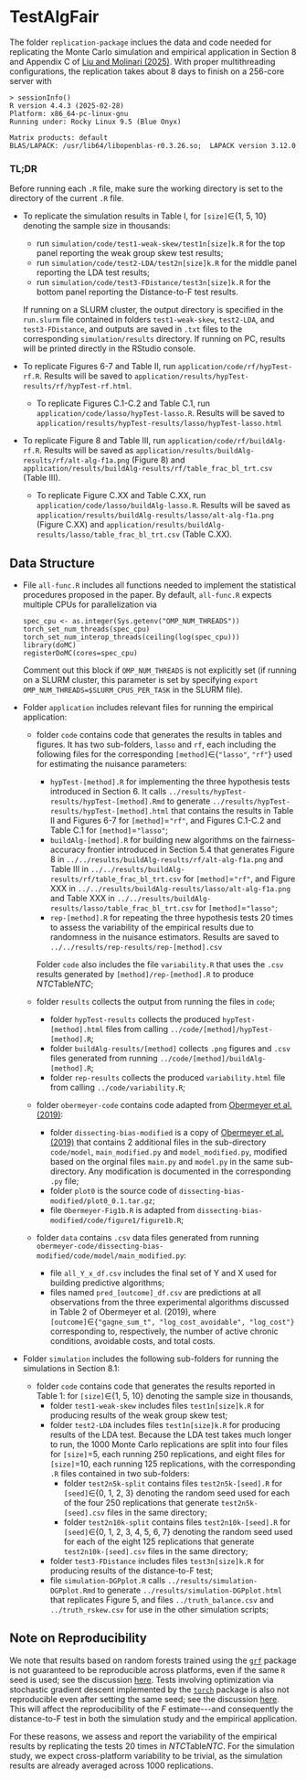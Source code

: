 # TestAlgFair
The folder `replication-package` inclues the data and code needed for replicating the Monte Carlo simulation and empirical application in Section 8 and Appendix C of [Liu and Molinari (2025)](https://arxiv.org/abs/2402.08879). With proper multithreading configurations, the replication takes about 8 days to finish on a 256-core server with
```
> sessionInfo()
R version 4.4.3 (2025-02-28)
Platform: x86_64-pc-linux-gnu
Running under: Rocky Linux 9.5 (Blue Onyx)

Matrix products: default
BLAS/LAPACK: /usr/lib64/libopenblas-r0.3.26.so;  LAPACK version 3.12.0
```
### TL;DR
Before running each `.R` file, make sure the working directory is set to the directory of the current `.R` file.
- To replicate the simulation results in Table I, for `[size]`$\in${1, 5, 10} denoting the sample size in thousands:
  * run `simulation/code/test1-weak-skew/test1n[size]k.R` for the top panel reporting the weak group skew test results;
  * run `simulation/code/test2-LDA/test2n[size]k.R` for the middle panel reporting the LDA test results;
  * run `simulation/code/test3-FDistance/test3n[size]k.R` for the bottom panel reporting the Distance-to-F test results.

  If running on a SLURM cluster, the output directory is specified in the `run.slurm` file contained in folders `test1-weak-skew`, `test2-LDA`, and `test3-FDistance`, and outputs are saved in `.txt` files to the corresponding `simulation/results` directory. If running on PC, results will be printed directly in the RStudio console.

- To replicate Figures 6-7 and Table II, run `application/code/rf/hypTest-rf.R`. Results will be saved to `application/results/hypTest-results/rf/hypTest-rf.html`.
  * To replicate Figures C.1-C.2 and Table C.1, run `application/code/lasso/hypTest-lasso.R`. Results will be saved to `application/results/hypTest-results/lasso/hypTest-lasso.html`
 
- To replicate Figure 8 and Table III, run `application/code/rf/buildAlg-rf.R`. Results will be saved as `application/results/buildAlg-results/rf/alt-alg-f1a.png` (Figure 8) and `application/results/buildAlg-results/rf/table_frac_bl_trt.csv` (Table III).
  * To replicate Figure C.XX and Table C.XX, run `application/code/lasso/buildAlg-lasso.R`. Results will be saved as `application/results/buildAlg-results/lasso/alt-alg-f1a.png` (Figure C.XX) and `application/results/buildAlg-results/lasso/table_frac_bl_trt.csv` (Table C.XX).

## Data Structure
- File `all-func.R` includes all functions needed to implement the statistical procedures proposed in the paper. By default, `all-func.R` expects multiple CPUs for parallelization via
  ```
  spec_cpu <- as.integer(Sys.getenv("OMP_NUM_THREADS"))
  torch_set_num_threads(spec_cpu)
  torch_set_num_interop_threads(ceiling(log(spec_cpu)))
  library(doMC)
  registerDoMC(cores=spec_cpu)
  ```
  Comment out this block if `OMP_NUM_THREADS` is not explicitly set (if running on a SLURM cluster, this parameter is set by specifying `export OMP_NUM_THREADS=$SLURM_CPUS_PER_TASK` in the SLURM file).
- Folder `application` includes relevant files for running the empirical application:
    * folder `code` contains code that generates the results in tables and figures. It has two sub-folders, `lasso` and `rf`, each including the following files for the corresponding `[method]`$\in${`"lasso"`, `"rf"`} used for estimating the nuisance parameters:
        - `hypTest-[method].R` for implementing the three hypothesis tests introduced in Section 6. It calls `../results/hypTest-results/hypTest-[method].Rmd` to generate `../results/hypTest-results/hypTest-[method].html` that contains the results in Table II and Figures 6-7 for `[method]`=`"rf"`, and Figures C.1-C.2 and Table C.1 for `[method]`=`"lasso"`;
        - `buildAlg-[method].R` for building new algorithms on the fairness-accuracy frontier introduced in Section 5.4 that generates Figure 8 in `../../results/buildAlg-results/rf/alt-alg-f1a.png` and Table III in `../../results/buildAlg-results/rf/table_frac_bl_trt.csv` for `[method]`=`"rf"`, and Figure XXX in `../../results/buildAlg-results/lasso/alt-alg-f1a.png` and Table XXX in `../../results/buildAlg-results/lasso/table_frac_bl_trt.csv` for `[method]`=`"lasso"`;
        - `rep-[method].R` for repeating the three hypothesis tests 20 times to assess the variability of the empirical results due to randomness in the nuisance estimators. Results are saved to `../../results/rep-results/rep-[method].csv`
          
      Folder `code` also includes the file `variability.R` that uses the `.csv` results generated by `[method]/rep-[method].R` to produce *NTC*Table*NTC*;
    * folder `results` collects the output from running the files in `code`;
        - folder `hypTest-results` collects the produced `hypTest-[method].html` files from calling `../code/[method]/hypTest-[method].R`;
        - folder `buildAlg-results/[method]` collects `.png` figures and `.csv` files generated from running `../code/[method]/buildAlg-[method].R`;
        - folder `rep-results` collects the produced `variability.html` file from calling `../code/variability.R`;
    * folder `obermeyer-code` contains code adapted from [Obermeyer et al. (2019)](https://gitlab.com/labsysmed/dissecting-bias):
        - folder `dissecting-bias-modified` is a copy of [Obermeyer et al. (2019)](https://gitlab.com/labsysmed/dissecting-bias) that contains 2 additional files in the sub-directory `code/model`, `main_modified.py` and `model_modified.py`, modified based on the orginal files `main.py` and `model.py` in the same sub-directory. Any modification is documented in the corresponding `.py` file;
        - folder `plot0` is the source code of `dissecting-bias-modified/plot0_0.1.tar.gz`;
        - file `Obermeyer-Fig1b.R` is adapted from `dissecting-bias-modified/code/figure1/figure1b.R`;
    * folder `data` contains `.csv` data files generated from running `obermeyer-code/dissecting-bias-modified/code/model/main_modified.py`:
        - file `all_Y_x_df.csv` includes the final set of Y and X used for building predictive algorithms;
        - files named `pred_[outcome]_df.csv` are predictions at all observations from the three experimental algorithms discussed in Table 2 of Obermeyer et al. (2019), where `[outcome]`$\in$`{"gagne_sum_t", "log_cost_avoidable", "log_cost"}` corresponding to, respectively, the number of active chronic conditions, avoidable costs, and total costs.

- Folder `simulation` includes the following sub-folders for running the simulations in Section 8.1: 
    * folder `code` contains code that generates the results reported in Table 1: for `[size]`$\in${1, 5, 10} denoting the sample size in thousands,
      - folder `test1-weak-skew` includes files `test1n[size]k.R` for producing results of the weak group skew test;
      - folder `test2-LDA` includes files `test1n[size]k.R` for producing results of the LDA test. Because the LDA test takes much longer to run, the 1000 Monte Carlo replications are split into four files for `[size]`=5, each running 250 replications, and eight files for `[size]`=10, each running 125 replications, with the corresponding `.R` files contained in two sub-folders:
        * folder `test2n5k-split` contains files `test2n5k-[seed].R` for `[seed]`$\in${0, 1, 2, 3} denoting the random seed used for each of the four 250 replications that generate `test2n5k-[seed].csv` files in the same directory;
        * folder `test2n10k-split` contains files `test2n10k-[seed].R` for `[seed]`$\in${0, 1, 2, 3, 4, 5, 6, 7} denoting the random seed used for each of the eight 125 replications that generate `test2n10k-[seed].csv` files in the same directory;
      - folder `test3-FDistance` includes files `test3n[size]k.R` for producing results of the distance-to-F test;
      - file `simulation-DGPplot.R` calls `../results/simulation-DGPplot.Rmd` to generate `../results/simulation-DGPplot.html` that replicates Figure 5, and files `../truth_balance.csv` and `../truth_rskew.csv` for use in the other simulation scripts;
    


## Note on Reproducibility

We note that results based on random forests trained using the [`grf`](https://grf-labs.github.io/grf/index.html) package is not guaranteed to be reproducible across platforms, even if the same `R` seed is used; see the discussion [here](https://grf-labs.github.io/grf/REFERENCE.html#forests-predict-different-values-depending-on-the-platform-even-though-the-seed-is-the-same). 
Tests involving optimization via stochastic gradient descent implemented by the [`torch`](https://torch.mlverse.org/) package is also not reproducible even after setting the same seed; see the discussion [here](https://github.com/mlverse/torch/issues/1311). This will affect the reproducibility of the $F$ estimate---and consequently the distance-to-F test in both the simulation study and the empirical application. 

For these reasons, we assess and report the variability of the empirical results by replicating the tests 20 times in *NTC*Table*NTC*. For the simulation study, we expect cross-platform variability to be trivial, as the simulation results are already averaged across 1000 replications.
